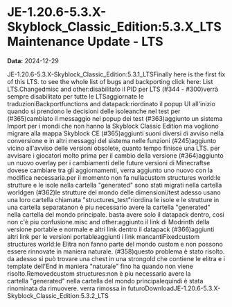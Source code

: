 # JE-1.20.6-5.3.X-Skyblock_Classic_Edition:5.3.X_LTS Maintenance Update - LTS

**Data:** 2024-12-29

JE-1.20.6-5.3.X-Skyblock_Classic_Edition:5.3.1_LTSFinally here is the first fix of this LTS. to see the whole list of bugs and backporting click here: List LTS.Changedmisc and other:disabilitato il PID per LTS (#344 - #300)verrà sempre disabilitato per tutte le LTSaggiornate le traduzioniBackportfunctions and datapack:riordinato il popup UI all'inizio quando si prendono le decisioni delle isoleanche nel test per (#365)cambiato il messaggio nel popup dei test (#363)aggiunto un sistema Import per i mondi che non hanno la Skyblock Classic Edition ma vogliono migrare alla mappa Skyblock CE (#365)aggiunti suoni diversi di avviso nella conversione e in altri messaggi del sistema nelle funzioni (#245)aggiunto vicino all'avviso delle versioni obsolete, quanto tempo finisce una LTS. per avvisare i giocatori molto prima per il cambio della versione (#364)aggiunto un nuovo overlay per i cambiamenti delle future versioni di Minecraftse dovese cambiare tra gli aggiornamenti, verra aggiunto uno nuovo con la modifica necessaria.per il momento non fa nullacustom structures world:le strutture e le isole nella cartella "generated" sono stati migrati nella cartella worldgen (#362)le strutture del mondo delle dimensioni/test adesso usano una loro cartella chiamata "structures_test"riordina le isole e le strutture in una cartella separatanon è piu necessario avere la cartella "generated" nella cartella del mondo principale. basta avere solo il datapack dentro, cosi non c'è piu confusione.misc and other:aggiunto il link di Modrinth della versione portable e normale e altri link dentro il datapack (#366)aggiunti altri link per le versioni portableaggiunti i link mancantiFixedcustom structures world:le Elitra non fanno parte del mondo custom e non possono essere rinnovate in maniera naturale. (#358)questo problema è stato risolto. da adesso si può trovare una chest in una strongold che contiene le elitra e i template dell'End in maniera "naturale" fino ha quando non viene risolto.Removedcustom structures:non è piu necessario avere la cartella "generated" nella cartella del mondo principalequindi è stata rinominata da rimuovere. verra rimossa in futuroDownloadJE-1.20.6-5.3.X-Skyblock_Classic_Edition:5.3.2_LTS
